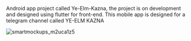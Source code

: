 Android app project called Ye-Elm-Kazna, 
the project is on development and designed using flutter for front-end. 
This mobile app is designed for a telegram channel called YE-ELM KAZNA


![smartmockups_m2uca1z5](https://github.com/user-attachments/assets/27ddb9e5-c813-4125-81a7-5c5ad3eb54e8)
